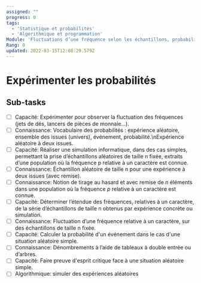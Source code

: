 ```yaml
---
assigned: ""
progress: 0
tags:
  - 'Statistique et probabilités'
  - 'Algorithmique et programmation'
Module: 'Fluctuations d’une fréquence selon les échantillons, probabilités'
Rang: 0
updated: 2022-03-15T12:08:29.579Z
---
```


# Expérimenter les probabilités

## Sub-tasks

- [ ] Capacité: Expérimenter pour observer la fluctuation des fréquences (jets de dés, lancers de pièces de monnaie…).
- [ ] Connaissance: Vocabulaire des probabilités : expérience aléatoire, ensemble des issues (univers), événement, probabilité.\nExpérience aléatoire à deux issues.
- [ ] Capacité: Réaliser une simulation informatique, dans des cas simples, permettant la prise d’échantillons aléatoires de taille n fixée, extraits d’une population où la fréquence p relative à un caractère est connue.
- [ ] Connaissance: Échantillon aléatoire de taille n pour une expérience à deux issues (avec remise).
- [ ] Connaissance: Notion de tirage au hasard et avec remise de $n$ éléments dans une population où la fréquence *p* relative à un caractère est connue.
- [ ] Capacité: Déterminer l’étendue des fréquences, relatives à un caractère, de la série d’échantillons de taille n obtenus par expérience concrète ou simulation.
- [ ] Connaissance: Fluctuation d’une fréquence relative à un caractère, sur des échantillons de taille n fixée.
- [ ] Capacité: Calculer la probabilité d'un événement dans le cas d'une situation aléatoire simple.
- [ ] Connaissance: Dénombrements à l’aide de tableaux à double entrée ou d’arbres.
- [ ] Capacité: Faire preuve d'esprit critique face à une situation aléatoire simple.
- [ ] Algorithmique: simuler des expériences aléatoires
